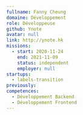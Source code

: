 ```yaml
---
fullname: Fanny Cheung
domaine: Développement
role: Développeuse
github: Ynote
avatar: null
link: http://ynote.hk
missions:
  - start: 2020-11-24
    end: 2021-11-09
    status: independent
    employer: null
startups:
  - labels-transition
previously:
competences:
  - Développement Backend
  - Développement Frontend
---
```

